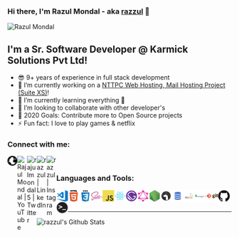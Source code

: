 ### Hi there, I'm Razul Mondal - aka [razzul][website] 👋 

[<img align="left" alt="Razul Mondal" src="https://komarev.com/ghpvc/?username=razzul" />][website]<br>

## I'm a Sr. Software Developer @ Karmick Solutions Pvt Ltd!
- 😎 9+ years of experience in full stack development
- 🔭 I’m currently working on a [NTTPC Web Hosting, Mail Hosting Project (Suite XS)][website]!
- 🌱 I’m currently learning everything 🤣
- 👯 I’m looking to collaborate with other developer's
- 🥅 2020 Goals: Contribute more to Open Source projects
- ⚡ Fun fact: I love to play games & netflix

### Connect with me:

[<img align="left" alt="razzul" width="22px" src="https://raw.githubusercontent.com/iconic/open-iconic/master/svg/globe.svg" />][website]
[<img align="left" alt="Rajul Mondal | YouTube" width="22px" src="https://cdn.jsdelivr.net/npm/simple-icons@v3/icons/youtube.svg" />][youtube]
[<img align="left" alt="rajulmondal5 | Twitter" width="22px" src="https://cdn.jsdelivr.net/npm/simple-icons@v3/icons/twitter.svg" />][twitter]
[<img align="left" alt="razzul | LinkedIn" width="22px" src="https://cdn.jsdelivr.net/npm/simple-icons@v3/icons/linkedin.svg" />][linkedin]
[<img align="left" alt="razzul | Instagram" width="22px" src="https://cdn.jsdelivr.net/npm/simple-icons@v3/icons/instagram.svg" />][instagram]

<br />

### Languages and Tools:

[<img align="left" alt="Visual Studio Code" width="26px" src="https://raw.githubusercontent.com/github/explore/80688e429a7d4ef2fca1e82350fe8e3517d3494d/topics/visual-studio-code/visual-studio-code.png" />][website]
[<img align="left" alt="HTML5" width="26px" src="https://raw.githubusercontent.com/github/explore/80688e429a7d4ef2fca1e82350fe8e3517d3494d/topics/html/html.png" />][website]
[<img align="left" alt="CSS3" width="26px" src="https://raw.githubusercontent.com/github/explore/80688e429a7d4ef2fca1e82350fe8e3517d3494d/topics/css/css.png" />][website]
[<img align="left" alt="Sass" width="26px" src="https://raw.githubusercontent.com/github/explore/80688e429a7d4ef2fca1e82350fe8e3517d3494d/topics/sass/sass.png" />][website]
[<img align="left" alt="JavaScript" width="26px" src="https://raw.githubusercontent.com/github/explore/80688e429a7d4ef2fca1e82350fe8e3517d3494d/topics/javascript/javascript.png" />][website]
[<img align="left" alt="React" width="26px" src="https://raw.githubusercontent.com/github/explore/80688e429a7d4ef2fca1e82350fe8e3517d3494d/topics/react/react.png" />][website]
[<img align="left" alt="Gatsby" width="26px" src="https://raw.githubusercontent.com/github/explore/e94815998e4e0713912fed477a1f346ec04c3da2/topics/gatsby/gatsby.png" />][website]
[<img align="left" alt="GraphQL" width="26px" src="https://raw.githubusercontent.com/github/explore/80688e429a7d4ef2fca1e82350fe8e3517d3494d/topics/graphql/graphql.png" />][website]
[<img align="left" alt="Node.js" width="26px" src="https://raw.githubusercontent.com/github/explore/80688e429a7d4ef2fca1e82350fe8e3517d3494d/topics/nodejs/nodejs.png" />][website]
[<img align="left" alt="Deno" width="26px" src="https://raw.githubusercontent.com/github/explore/361e2821e2dea67711cde99c9c40ed357061cf27/topics/deno/deno.png" />][website]
[<img align="left" alt="SQL" width="26px" src="https://raw.githubusercontent.com/github/explore/80688e429a7d4ef2fca1e82350fe8e3517d3494d/topics/sql/sql.png" />][website]
[<img align="left" alt="MySQL" width="26px" src="https://raw.githubusercontent.com/github/explore/80688e429a7d4ef2fca1e82350fe8e3517d3494d/topics/mysql/mysql.png" />][website]
[<img align="left" alt="MongoDB" width="26px" src="https://raw.githubusercontent.com/github/explore/80688e429a7d4ef2fca1e82350fe8e3517d3494d/topics/mongodb/mongodb.png" />][website]
[<img align="left" alt="Git" width="26px" src="https://raw.githubusercontent.com/github/explore/80688e429a7d4ef2fca1e82350fe8e3517d3494d/topics/git/git.png" />][website]
[<img align="left" alt="GitHub" width="26px" src="https://raw.githubusercontent.com/github/explore/78df643247d429f6cc873026c0622819ad797942/topics/github/github.png" />][website]
[<img align="left" alt="HTML5" width="26px" src="https://raw.githubusercontent.com/github/explore/80688e429a7d4ef2fca1e82350fe8e3517d3494d/topics/terminal/terminal.png" />][website]

<br />
<br />

---

<img align="left" alt="razzul's Github Stats" src="https://github-readme-stats.vercel.app/api?username=razzul&show_icons=true&hide_border=true" />

[website]: https://github.com/razzul
[twitter]: https://twitter.com/rajulmondal5
[youtube]: https://www.youtube.com/channel/UC9uwfmsdnF2vbcdIuhRwHuA?view_as=subscriber
[instagram]: https://www.instagram.com/rajulmondal5
[linkedin]: https://linkedin.com/in/rajulmondal5
